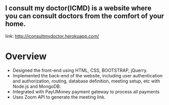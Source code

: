 ## I consult my doctor(ICMD) is a website where you can consult doctors from the comfort of your home.
link: http://iconsultmydoctor.herokuapp.com/

# Overview
<ul>
  <li>Designed the front-end using HTML, CSS, BOOTSTRAP, jQuerry.</li>
  <li>Implemented the back-end of the website, including user authentication and authorization, routing, database definition, meeting setup, etc with Node.js and MongoDB.</li>
  <li>Integrated with PayUMoney payment gateway to process all payments</li>
  <li>Uses Zoom API to generate the meeting link.</li>
  
</ul>
